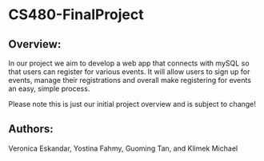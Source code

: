 # CS480-FinalProject
## Overview:
In our project we aim to develop a web app that connects with mySQL so that users can register for various events.  It will allow users to sign up for events, manage their registrations and overall make registering for events an easy, simple process.

Please note this is just our initial project overview and is subject to change!
## Authors:
Veronica Eskandar, Yostina Fahmy, Guoming Tan, and Klimek Michael 
